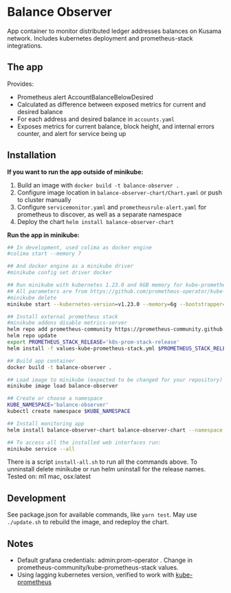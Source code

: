 # Balance Observer
App container to monitor distributed ledger addresses balances on Kusama network. Includes kubernetes deployment and prometheus-stack integrations.

## The app

Provides:
- Prometheus alert AccountBalanceBelowDesired
- Calculated as difference between exposed metrics for current and desired balance
- For each address and desired balance in `accounts.yaml`
- Exposes metrics for current balance, block height, and internal errors counter, and alert for service being up

## Installation

**If you want to run the app outside of minikube:**
1. Build an image with `docker build -t balance-observer .`
2. Configure image location in `balance-observer-chart/Chart.yaml` or push to cluster manually
3. Configure `servicemonitor.yaml` and `prometheusrule-alert.yaml` for prometheus to discover, as well as a separate namespace
4. Deploy the chart `helm install balance-observer-chart`

**Run the app in minikube:**
``` bash
## In development, used colima as docker engine
#colima start --memory 7

## And docker engine as a minikube driver
#minikube config set driver docker

## Run minikube with kubernetes 1.23.0 and 6GB memory for kube-prometheus-stack
## All parameters are from https://github.com/prometheus-operator/kube-prometheus#minikube
#minikube delete
minikube start --kubernetes-version=v1.23.0 --memory=6g --bootstrapper=kubeadm --extra-config=kubelet.authentication-token-webhook=true --extra-config=kubelet.authorization-mode=Webhook --extra-config=scheduler.bind-address=0.0.0.0 --extra-config=controller-manager.bind-address=0.0.0.0

## Install external prometheus stack
#minikube addons disable metrics-server
helm repo add prometheus-community https://prometheus-community.github.io/helm-charts
helm repo update
export PROMETHEUS_STACK_RELEASE='k8s-prom-stack-release'
helm install -f values-kube-prometheus-stack.yml $PROMETHEUS_STACK_RELEASE prometheus-community/kube-prometheus-stack

## Build app container
docker build -t balance-observer .

## Load image to minikube (expected to be changed for your repository)
minikube image load balance-observer

## Create or choose a namespace
KUBE_NAMESPACE='balance-observer'
kubectl create namespace $KUBE_NAMESPACE 

## Install monitoring app
helm install balance-observer-chart balance-observer-chart --namespace $KUBE_NAMESPACE

## To access all the installed web interfaces run:
minikube service --all
```

There is a script `install-all.sh` to run all the commands above.
To unninstall delete minikube or run helm uninstall for the release names.
Tested on: m1 mac, osx:latest

## Development

See package.json for available commands, like `yarn test`. May use `./update.sh` to rebuild the image, and redeploy the chart.

## Notes

- Default grafana credentials: admin:prom-operator . Change in prometheus-community/kube-prometheus-stack values.
- Using lagging kubernetes version, verified to work with [kube-prometheus](https://github.com/prometheus-operator/kube-prometheus#compatibility)
